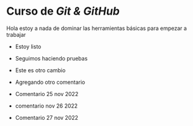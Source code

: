 # Curso de _Git & GitHub_

Hola estoy a nada de dominar las herramientas básicas para empezar a trabajar

- Estoy listo

- Seguimos haciendo pruebas

- Este es otro cambio

- Agregando otro comentario

- Comentario 25 nov 2022

- comentario nov 26 2022

- Comentario 27 nov 2022
